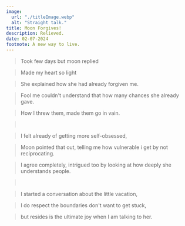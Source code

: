 ```yaml
---
image:
  url: "./titleImage.webp"
  alt: "Straight talk."
title: Moon Forgives!
description: Relieved.
date: 02-07-2024
footnote: A new way to live.
---
```


> Took few days but moon replied

> Made my heart so light

> She explained how she had already forgiven me.

> Fool me couldn't understand that how many chances she already gave.

> How I threw them, made them go in vain.

> <br />

> I felt already of getting more self-obsessed,

> Moon pointed that out, telling me how vulnerable i get by not reciprocating.

> I agree completely, intrigued too by looking at how deeply she understands people.

> <br />

> I started a conversation about the little vacation,

> I do respect the boundaries don't want to get stuck,

> but resides is the ultimate joy when I am talking to her.